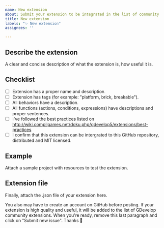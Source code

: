 ```yaml
---
name: New extension
about: Submit your extension to be integrated in the list of community extensions
title: New extension
labels: "✨ New extension"
assignees: ''

---
```


<!--
⚠️ Thank you for your time and efforts on this new extension!
⚠️ Please edit and complete this before submitting:
-->

## Describe the extension
A clear and concise description of what the extension is, how useful it is.

## Checklist
- [ ] Extension has a proper name and description.
- [ ] Extension has tags (for example: "platform, brick, breakable").
- [ ] All behaviors have a description.
- [ ] All functions (actions, conditions, expressions) have descriptions and proper sentences.
- [ ] I've followed the best practices listed on http://wiki.compilgames.net/doku.php/gdevelop5/extensions/best-practices
- [ ] I confirm that this extension can be intergrated to this GitHub repository, distributed and MIT licensed.

## Example
Attach a sample project with resources to test the extension.

## Extension file
Finally, attach the .json file of your extension here.

You also may have to create an account on GitHub before posting.
If your extension is high quality and useful, it will be added to the list of GDevelop community extensions.
When you're ready, remove this last paragraph and click on "Submit new issue". Thanks 🙌

